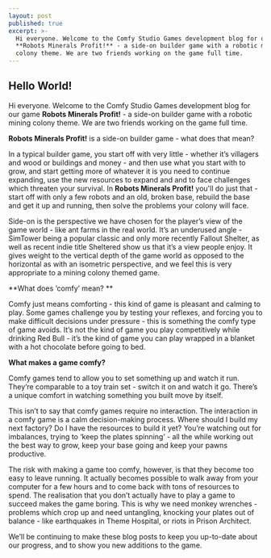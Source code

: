 ```yaml
---
layout: post
published: true
excerpt: >-
  Hi everyone. Welcome to the Comfy Studio Games development blog for our game
  **Robots Minerals Profit!** - a side-on builder game with a robotic mining
  colony theme. We are two friends working on the game full time.
---
```

## Hello World!

Hi everyone. Welcome to the Comfy Studio Games development blog for our game **Robots Minerals Profit!** - a side-on builder game with a robotic mining colony theme. We are two friends working on the game full time. 

**Robots Minerals Profit!** is a side-on builder game - what does that mean?

In a typical builder game, you start off with very little - whether it’s villagers and wood or buildings and money - and then use what you start with to grow, and start getting more of whatever it is you need to continue expanding, use the new resources to expand and and to face challenges which threaten your survival. In **Robots Minerals Profit!** you'll do just that - start off with only a few robots and an old, broken base, rebuild the base and get it up and running, then solve the problems your colony will face.

Side-on is the perspective we have chosen for the player’s view of the game world - like ant farms in the real world. It’s an underused angle - SimTower being a popular classic and only more recently Fallout Shelter, as well as recent indie title Sheltered show us that it’s a view people enjoy. It gives weight to the vertical depth of the game world as opposed to the horizontal as with an isometric perspective, and we feel this is very appropriate to a mining colony themed game.

**What does ‘comfy’ mean? **

Comfy just means comforting - this kind of game is pleasant and calming to play. Some games challenge you by testing your reflexes, and forcing you to make difficult decisions under pressure - this is something the comfy type of game avoids. It’s not the kind of game you play competitively while drinking Red Bull - it’s the kind of game you can play wrapped in a blanket with a hot chocolate before going to bed.

**What makes a game comfy?**

Comfy games tend to allow you to set something up and watch it run. They’re comparable to a toy train set - switch it on and watch it go. There’s a unique comfort in watching something you built move by itself.

This isn’t to say that comfy games require no interaction. The interaction in a comfy game is a calm decision-making process. Where should I build my next factory? Do I have the resources to build it yet? You’re watching out for imbalances, trying to ‘keep the plates spinning’ - all the while working out the best way to grow, keep your base going and keep your pawns productive.

The risk with making a game too comfy, however, is that they become too easy to leave running. It actually becomes possible to walk away from your computer for a few hours and to come back with tons of resources to spend. The realisation that you don’t actually have to play a game to succeed makes the game boring. This is why we need monkey wrenches - problems which crop up and need untangling, knocking your plates out of balance - like earthquakes in Theme Hospital, or riots in Prison Architect.

We’ll be continuing to make these blog posts to keep you up-to-date about our progress, and to show you new additions to the game.

